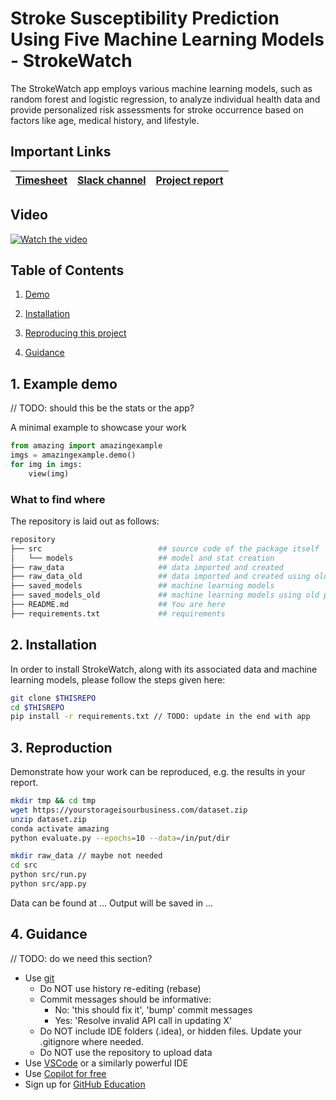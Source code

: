 # Stroke Susceptibility Prediction Using Five Machine Learning Models - StrokeWatch

The StrokeWatch app employs various machine learning models, such as random forest and logistic regression, to analyze individual health data and provide personalized risk assessments for stroke occurrence based on factors like age, medical history, and lifestyle.

## Important Links

| [Timesheet](https://1sfu-my.sharepoint.com/:x:/g/personal/kabhishe_sfu_ca/ERc0Vdpa4d9JsOf2QhltWxoBg9t34Slpekk71h27oCd2Yw?e=xaOhcR) | [Slack channel](https://app.slack.com/client/T05JYJAF22G/C05TGPB8D1A/docs/Qp:F05TE8BJEMR/1701591119214) | [Project report](https://www.overleaf.com/project/650c9edaf58339ecbee4649d) |
|-----------|---------------|-------------------------|

## Video

[![Watch the video](https://img.youtube.com/vi/5KdVeHabZSk/maxresdefault.jpg)](https://youtu.be/5KdVeHabZSk)

## Table of Contents
1. [Demo](#demo)

2. [Installation](#installation)

3. [Reproducing this project](#repro)

4. [Guidance](#guide)


<a name="demo"></a>
## 1. Example demo

// TODO: should this be the stats or the app?

A minimal example to showcase your work

```python
from amazing import amazingexample
imgs = amazingexample.demo()
for img in imgs:
    view(img)
```

### What to find where
The repository is laid out as follows:

```bash
repository
├── src                          ## source code of the package itself
│   └── models                   ## model and stat creation
├── raw_data                     ## data imported and created
├── raw_data_old                 ## data imported and created using old encoding
├── saved_models                 ## machine learning models
├── saved_models_old             ## machine learning models using old preprocessing
├── README.md                    ## You are here
├── requirements.txt             ## requirements
```

<a name="installation"></a>

## 2. Installation

In order to install StrokeWatch, along with its associated data and machine learning models, please follow the steps given here:

```bash
git clone $THISREPO
cd $THISREPO
pip install -r requirements.txt // TODO: update in the end with app
```

<a name="repro"></a>
## 3. Reproduction
Demonstrate how your work can be reproduced, e.g. the results in your report.
```bash
mkdir tmp && cd tmp
wget https://yourstorageisourbusiness.com/dataset.zip
unzip dataset.zip
conda activate amazing
python evaluate.py --epochs=10 --data=/in/put/dir

mkdir raw_data // maybe not needed
cd src
python src/run.py
python src/app.py
```
Data can be found at ...
Output will be saved in ...

<a name="guide"></a>
## 4. Guidance
// TODO: do we need this section?
- Use [git](https://git-scm.com/book/en/v2)
    - Do NOT use history re-editing (rebase)
    - Commit messages should be informative:
        - No: 'this should fix it', 'bump' commit messages
        - Yes: 'Resolve invalid API call in updating X'
    - Do NOT include IDE folders (.idea), or hidden files. Update your .gitignore where needed.
    - Do NOT use the repository to upload data
- Use [VSCode](https://code.visualstudio.com/) or a similarly powerful IDE
- Use [Copilot for free](https://dev.to/twizelissa/how-to-enable-github-copilot-for-free-as-student-4kal)
- Sign up for [GitHub Education](https://education.github.com/) 
